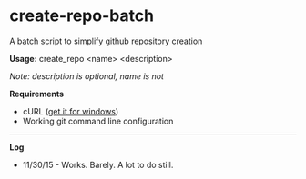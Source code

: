 # create-repo-batch
A batch script to simplify github repository creation

**Usage:** create_repo \<name\> \<description\>

*Note: description is optional, name is not*

**Requirements**
* cURL ([get it for windows](http://www.confusedbycode.com/curl/))
* Working git command line configuration

---
**Log**
* 11/30/15 - Works. Barely. A lot to do still.
